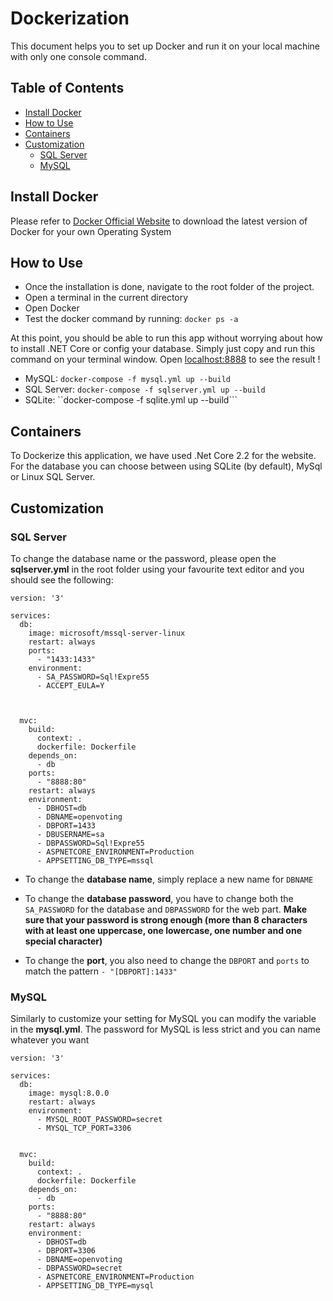 # Dockerization
This document helps you to set up Docker and run it on your local machine with only one console command.

## Table of Contents
- [Install Docker](#install-docker)
- [How to Use](#how-to-use)
- [Containers](#containers)
- [Customization](#customization)
  - [SQL Server](#sql-server)
  - [MySQL](#mysql)


## Install Docker
Please refer to [Docker Official Website](https://www.docker.com/) to download the latest version of Docker for your own Operating System

## How to Use
- Once the installation is done, navigate to the root folder of the project.
- Open a terminal in the current directory
- Open Docker
- Test the docker command by running: ``` docker ps -a ```

At this point, you should be able to run this app without worrying about how to install .NET Core or config your database. Simply just copy and run this command on your terminal window. Open [localhost:8888](http:localhost:8888) to see the result !

- MySQL: ```docker-compose -f mysql.yml up --build```
- SQL Server: ```docker-compose -f sqlserver.yml up --build```
- SQLite: ``docker-compose -f sqlite.yml up --build```

## Containers
To Dockerize this application, we have used .Net Core 2.2 for the website. For the database you can choose between using SQLite (by default), MySql or Linux SQL Server.


## Customization

### SQL Server
To change the database name or the password, please open the **sqlserver.yml** in the root folder using your favourite text editor and you should see the following:


```
version: '3'

services:
  db:
    image: microsoft/mssql-server-linux
    restart: always
    ports:
      - "1433:1433"
    environment:
      - SA_PASSWORD=Sql!Expre55
      - ACCEPT_EULA=Y



  mvc:
    build:
      context: .
      dockerfile: Dockerfile
    depends_on:
      - db
    ports:
      - "8888:80"
    restart: always
    environment:
      - DBHOST=db
      - DBNAME=openvoting
      - DBPORT=1433
      - DBUSERNAME=sa
      - DBPASSWORD=Sql!Expre55
      - ASPNETCORE_ENVIRONMENT=Production
      - APPSETTING_DB_TYPE=mssql

```

* To change the **database name**, simply replace a new name for ```DBNAME```

* To change the **database password**, you have to change both the ```SA_PASSWORD``` for the database and ```DBPASSWORD``` for the web part. **Make sure that your password is strong enough (more than 8 characters with at least one uppercase, one lowercase, one number and one special character)**

* To change the **port**, you also need to change the ```DBPORT``` and ```ports``` to match the pattern ```- "[DBPORT]:1433"```

### MySQL
Similarly to customize your setting for MySQL you can modify the variable in the **mysql.yml**. The password for MySQL is less strict and you can name whatever you want
```
version: '3'

services:
  db:
    image: mysql:8.0.0
    restart: always
    environment:
      - MYSQL_ROOT_PASSWORD=secret
      - MYSQL_TCP_PORT=3306


  mvc:
    build:
      context: .
      dockerfile: Dockerfile
    depends_on:
      - db
    ports:
      - "8888:80"
    restart: always
    environment:
      - DBHOST=db
      - DBPORT=3306
      - DBNAME=openvoting
      - DBPASSWORD=secret
      - ASPNETCORE_ENVIRONMENT=Production
      - APPSETTING_DB_TYPE=mysql
```
